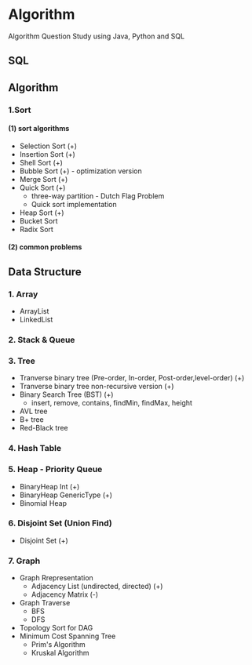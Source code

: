 # Algorithm

Algorithm Question Study using Java, Python and SQL

## SQL

## Algorithm
### 1.Sort
#### (1) sort algorithms
- Selection Sort (+)
- Insertion Sort (+)
- Shell Sort (+)
- Bubble Sort (+) - optimization version
- Merge Sort (+)
- Quick Sort (+)
  + three-way partition - Dutch Flag Problem
  + Quick sort implementation
- Heap Sort (+)
- Bucket Sort
- Radix Sort

#### (2) common problems

## Data Structure

### 1. Array
- ArrayList
- LinkedList

### 2. Stack & Queue

### 3. Tree
- Tranverse binary tree (Pre-order, In-order, Post-order,level-order) (+)
- Tranverse binary tree non-recursive version (+)
- Binary Search Tree (BST) (+)
    - insert, remove, contains, findMin, findMax, height
- AVL tree
- B+ tree
- Red-Black tree

### 4. Hash Table

### 5. Heap - Priority Queue
- BinaryHeap Int (+)
- BinaryHeap GenericType (+)
- Binomial Heap

### 6. Disjoint Set (Union Find) 
- Disjoint Set (+)

### 7. Graph
- Graph Rrepresentation
    - Adjacency List (undirected, directed) (+)
    - Adjacency Matrix (-)
- Graph Traverse
    - BFS
    - DFS
- Topology Sort for DAG
- Minimum Cost Spanning Tree
    - Prim's Algorithm
    - Kruskal Algorithm
 

